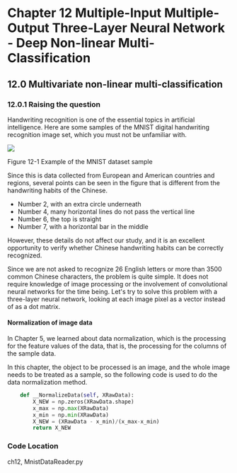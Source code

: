 <!--Copyright © Microsoft Corporation. All rights reserved.
  适用于[License](https://github.com/Microsoft/ai-edu/blob/master/LICENSE.md)版权许可-->

# Chapter 12 Multiple-Input Multiple-Output Three-Layer Neural Network - Deep Non-linear Multi-Classification

## 12.0 Multivariate non-linear multi-classification

### 12.0.1 Raising the question

Handwriting recognition is one of the essential topics in artificial intelligence. Here are some samples of the MNIST digital handwriting recognition image set, which you must not be unfamiliar with.

![](https://aiedugithub4a2.blob.core.windows.net/a2-images/Images/12/Mnist.png)

Figure 12-1 Example of the MNIST dataset sample

Since this is data collected from European and American countries and regions, several points can be seen in the figure that is different from the handwriting habits of the Chinese.

- Number 2, with an extra circle underneath
- Number 4, many horizontal lines do not pass the vertical line
- Number 6, the top is straight
- Number 7, with a horizontal bar in the middle

However, these details do not affect our study, and it is an excellent opportunity to verify whether Chinese handwriting habits can be correctly recognized.

Since we are not asked to recognize 26 English letters or more than 3500 common Chinese characters, the problem is quite simple. It does not require knowledge of image processing or the involvement of convolutional neural networks for the time being. Let's try to solve this problem with a three-layer neural network, looking at each image pixel as a vector instead of as a dot matrix.

#### Normalization of image data

In Chapter 5, we learned about data normalization, which is the processing for the feature values of the data, that is, the processing for the columns of the sample data.

In this chapter, the object to be processed is an image, and the whole image needs to be treated as a sample, so the following code is used to do the data normalization method.

```Python
    def __NormalizeData(self, XRawData):
        X_NEW = np.zeros(XRawData.shape)
        x_max = np.max(XRawData)
        x_min = np.min(XRawData)
        X_NEW = (XRawData - x_min)/(x_max-x_min)
        return X_NEW
```

### Code Location

ch12, MnistDataReader.py
